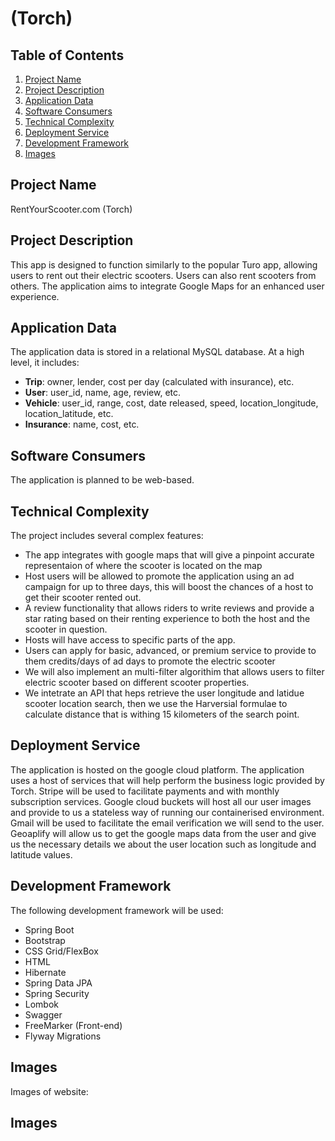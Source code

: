 #  (Torch)

## Table of Contents
1. [Project Name](#project-name)
2. [Project Description](#project-description)
3. [Application Data](#application-data)
4. [Software Consumers](#software-consumers)
5. [Technical Complexity](#technical-complexity)
6. [Deployment Service](#deployment-service)
7. [Development Framework](#development-framework)
8. [Images](#Images)

## Project Name
RentYourScooter.com (Torch)

## Project Description
This app is designed to function similarly to the popular Turo app, allowing users to rent out their electric scooters. Users can also rent scooters from others. The application aims to integrate Google Maps for an enhanced user experience.

## Application Data
The application data is stored in a relational MySQL database. At a high level, it includes:

- **Trip**: owner, lender, cost per day (calculated with insurance), etc.
- **User**: user_id, name, age, review, etc.
- **Vehicle**: user_id, range, cost, date released, speed, location_longitude, location_latitude, etc.
- **Insurance**: name, cost, etc.

## Software Consumers
The application is planned to be web-based.

## Technical Complexity
The project includes several complex features:

- The app integrates with google maps that will give a pinpoint accurate representaion of where the scooter is located on the map
- Host users will be allowed to promote the application using an ad campaign for up to three days, this will boost the chances of a host to get their scooter rented out.
- A review functionality that allows riders to write reviews and provide a star rating based on their renting experience to both the host and the scooter in question.
- Hosts will have access to specific parts of the app.
- Users can apply for basic, advanced, or premium service to provide to them credits/days of ad days to promote the electric scooter
- We will also implement an multi-filter algorithim that allows users to filter electric scooter based on different scooter properties.
- We intetrate an API that heps retrieve the user longitude and latidue scooter location search, then we use the Harversial formulae to calculate distance that is withing 15 kilometers of the search point.



## Deployment Service
The application is hosted on the google cloud platform. The application uses a host of services that will help perform the business logic provided by Torch. Stripe will be used to facilitate payments and with monthly subscription services. Google cloud buckets will host all our user images and provide to us a stateless way of running our containerised environment. Gmail will be used to facilitate the email verification we will send to the user. Geoaplify will allow us to get the google maps data from the user and give us the necessary details we about the user location such as longitude and latitude values. 

## Development Framework
The following development framework will be used:

- Spring Boot
- Bootstrap
- CSS Grid/FlexBox
- HTML
- Hibernate
- Spring Data JPA
- Spring Security
- Lombok
- Swagger
- FreeMarker (Front-end)
- Flyway Migrations

## Images
Images of website:

## Images

<!-- ![Image 1](./images/image1.jpg)
![Image 2](./images/image2.png)
![Image 3](./images/image3.gif)
![Image 4](./images/image4.jpeg)
![Image 5](./images/image5.svg)
![Image 6](./images/image6.bmp)
![Image 7](./images/image7.tiff)
![Image 8](./images/image8.ico)
![Image 9](./images/image9.webp)
![Image 10](./images/image10.heic) -->


